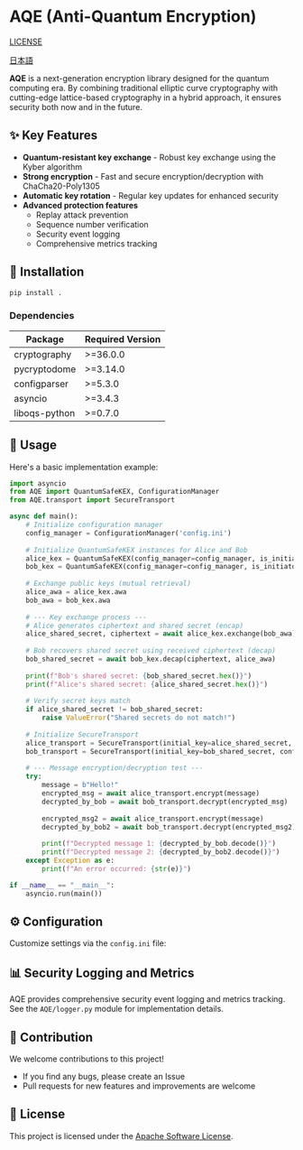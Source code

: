 # AQE (Anti-Quantum Encryption)

[LICENSE](LICENSE)

[日本語](README_JA.md)

**AQE** is a next-generation encryption library designed for the quantum computing era. By combining traditional elliptic curve cryptography with cutting-edge lattice-based cryptography in a hybrid approach, it ensures security both now and in the future.

## ✨ Key Features

- **Quantum-resistant key exchange** - Robust key exchange using the Kyber algorithm
- **Strong encryption** - Fast and secure encryption/decryption with ChaCha20-Poly1305
- **Automatic key rotation** - Regular key updates for enhanced security
- **Advanced protection features**
  - Replay attack prevention
  - Sequence number verification
  - Security event logging
  - Comprehensive metrics tracking

## 🔧 Installation

```bash
pip install .
```

### Dependencies

| Package | Required Version |
|---------|------------------|
| cryptography | >=36.0.0 |
| pycryptodome | >=3.14.0 |
| configparser | >=5.3.0 |
| asyncio | >=3.4.3 |
| liboqs-python | >=0.7.0 |

## 📘 Usage

Here's a basic implementation example:

```python
import asyncio
from AQE import QuantumSafeKEX, ConfigurationManager
from AQE.transport import SecureTransport

async def main():
    # Initialize configuration manager
    config_manager = ConfigurationManager('config.ini')
    
    # Initialize QuantumSafeKEX instances for Alice and Bob
    alice_kex = QuantumSafeKEX(config_manager=config_manager, is_initiator=True)
    bob_kex = QuantumSafeKEX(config_manager=config_manager, is_initiator=False)
    
    # Exchange public keys (mutual retrieval)
    alice_awa = alice_kex.awa
    bob_awa = bob_kex.awa
    
    # --- Key exchange process ---
    # Alice generates ciphertext and shared secret (encap)
    alice_shared_secret, ciphertext = await alice_kex.exchange(bob_awa)
    
    # Bob recovers shared secret using received ciphertext (decap)
    bob_shared_secret = await bob_kex.decap(ciphertext, alice_awa)
    
    print(f"Bob's shared secret: {bob_shared_secret.hex()}")
    print(f"Alice's shared secret: {alice_shared_secret.hex()}")
    
    # Verify secret keys match
    if alice_shared_secret != bob_shared_secret:
        raise ValueError("Shared secrets do not match!")
    
    # Initialize SecureTransport
    alice_transport = SecureTransport(initial_key=alice_shared_secret, config_manager=config_manager)
    bob_transport = SecureTransport(initial_key=bob_shared_secret, config_manager=config_manager)
    
    # --- Message encryption/decryption test ---
    try:
        message = b"Hello!"
        encrypted_msg = await alice_transport.encrypt(message)
        decrypted_by_bob = await bob_transport.decrypt(encrypted_msg)
        
        encrypted_msg2 = await alice_transport.encrypt(message)
        decrypted_by_bob2 = await bob_transport.decrypt(encrypted_msg2)
        
        print(f"Decrypted message 1: {decrypted_by_bob.decode()}")
        print(f"Decrypted message 2: {decrypted_by_bob2.decode()}")
    except Exception as e:
        print(f"An error occurred: {str(e)}")

if __name__ == "__main__":
    asyncio.run(main())
```

## ⚙️ Configuration

Customize settings via the `config.ini` file:

## 📊 Security Logging and Metrics

AQE provides comprehensive security event logging and metrics tracking.
See the `AQE/logger.py` module for implementation details.

## 👥 Contribution

We welcome contributions to this project!

- If you find any bugs, please create an Issue
- Pull requests for new features and improvements are welcome

## 📜 License

This project is licensed under the [Apache Software License](LICENSE).